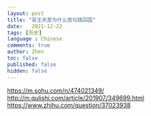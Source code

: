 ```yaml
---
layout: post
title: "吴王夫差为什么放勾践回国"
date:   2021-12-22
tags: [历史]
language : Chinese
comments: true
author: Zhen
toc: false
published: false
hidden: false
---
```


https://m.sohu.com/n/474021349/
http://m.qulishi.com/article/201907/349699.html
https://www.zhihu.com/question/37023938
<!--stackedit_data:
eyJoaXN0b3J5IjpbMTA5NjU1ODE1MF19
-->